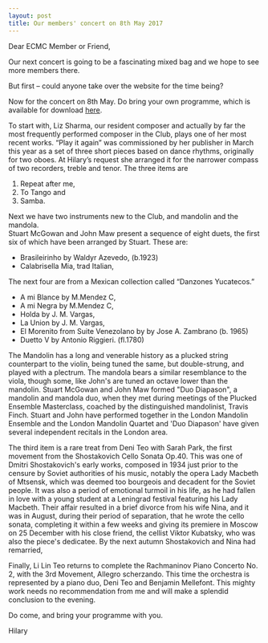 ```yaml
---
layout: post
title: Our members' concert on 8th May 2017
---
```

Dear ECMC Member or Friend,

Our next concert is going to be a fascinating mixed bag and we hope to 
see more members there.

But first – could anyone take over the website for the time being?
 
Now for the concert on 8th May. Do bring your own programme, which is available 
for download [here](/assets/programmes/Programme_17.05.pdf).
                                
To start with, Liz Sharma, our resident composer and actually by far the 
most frequently performed composer in the Club, plays one of her most 
recent works.  “Play it again” was commissioned by her publisher in March 
this year as a set of three short pieces based on dance rhythms, originally 
for two oboes.  At Hilary’s request she arranged it for the narrower compass 
of two recorders, treble and tenor. The three items are 
  1. Repeat after me, 
  2. To Tango and 
  3. Samba.
 
Next we have two instruments new to the Club, and mandolin and the mandola.  
Stuart McGowan and John Maw present a sequence of eight duets, the first 
six of which have been arranged by Stuart.  These are:
  * Brasileirinho by Waldyr Azevedo, (b.1923)
  * Calabrisella Mia, trad Italian,

The next four are from a Mexican collection called “Danzones Yucatecos.”
* A mi Blance by M.Mendez C, 
* A mi Negra by M.Mendez C,   
* Holda by J. M. Vargas,       
* La Union by J. M. Vargas,     
* El Morenito from Suite Venezolano by by Jose A. Zambrano (b. 1965)
* Duetto V by Antonio Riggieri. (fl.1780)

The Mandolin has a long and venerable history as a plucked string 
counterpart to the violin, being tuned the same, but double-strung, and 
played with a plectrum. The mandola bears a similar resemblance to the viola, 
though some, like John's are tuned an octave lower than the mandolin.
Stuart McGowan and John Maw formed "Duo Diapason", a mandolin and mandola 
duo, when they met during meetings of the Plucked Ensemble Masterclass, 
coached by the distinguished mandolinist, Travis Finch. Stuart and John 
have performed together in the London Mandolin Ensemble and the London 
Mandolin Quartet and 'Duo Diapason' have given several independent recitals 
in the London area.
 
The third item is a rare treat from Deni Teo with Sarah Park, the first 
movement from the Shostakovich Cello Sonata Op.40.  This was one of 
Dmitri Shostakovich's early works, composed in 1934 just prior to the 
censure by Soviet authorities of his music, notably the opera Lady Macbeth of 
Mtsensk, which was deemed too bourgeois and decadent for the Soviet people. 
It was also a period of emotional turmoil in his life, as he had fallen in 
love with a young student at a Leningrad festival featuring his Lady Macbeth. 
Their affair resulted in a brief divorce from his wife Nina, and it was in 
August, during their period of separation, that he wrote the cello sonata, 
completing it within a few weeks and giving its premiere in Moscow on 
25 December with his close friend, the cellist Viktor Kubatsky, who was 
also the piece's dedicatee. By the next autumn Shostakovich and Nina had 
remarried,
 
Finally, Li Lin Teo returns to complete the Rachmaninov Piano Concerto No. 2, 
with the 3rd Movement, Allegro scherzando.  This time the orchestra is 
represented by a piano duo, Deni Teo and Benjamin Mellefont. This mighty 
work needs no recommendation from me and will make a splendid conclusion  to 
the evening.

Do come, and bring your programme with you.

Hilary